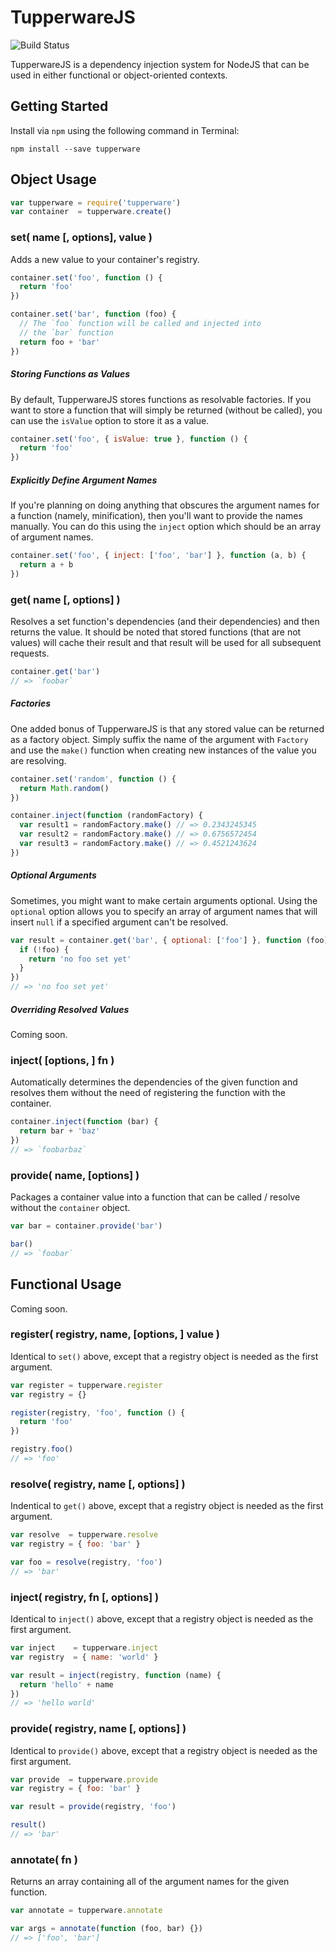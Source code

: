 TupperwareJS
============

![Build Status](https://travis-ci.org/HelpfulHuman/TupperwareJS.svg)

TupperwareJS is a dependency injection system for NodeJS that can be used in either functional or object-oriented contexts.

## Getting Started

Install via `npm` using the following command in Terminal:

```shell
npm install --save tupperware
```

## Object Usage

```javascript
var tupperware = require('tupperware')
var container  = tupperware.create()
```

### set( name [, options], value )

Adds a new value to your container's registry.

```javascript
container.set('foo', function () {
  return 'foo'
})

container.set('bar', function (foo) {
  // The `foo` function will be called and injected into
  // the `bar` function
  return foo + 'bar'
})
```

##### Storing Functions as Values

By default, TupperwareJS stores functions as resolvable factories.  If you want to store a function that will simply be returned (without be called), you can use the `isValue` option to store it as a value.

```javascript
container.set('foo', { isValue: true }, function () {
  return 'foo'
})
```

##### Explicitly Define Argument Names

If you're planning on doing anything that obscures the argument names for a function (namely, minification), then you'll want to provide the names manually.  You can do this using the `inject` option which should be an array of argument names.

```javascript
container.set('foo', { inject: ['foo', 'bar'] }, function (a, b) {
  return a + b
})
```

### get( name [, options] )

Resolves a set function's dependencies (and their dependencies) and then returns the value.  It should be noted that stored functions (that are not values) will cache their result and that result will be used for all subsequent requests.

```javascript
container.get('bar')
// => `foobar`
```

##### Factories

One added bonus of TupperwareJS is that any stored value can be returned as a factory object.  Simply suffix the name of the argument with `Factory` and use the `make()` function when creating new instances of the value you are resolving.

```javascript
container.set('random', function () {
  return Math.random()
})

container.inject(function (randomFactory) {
  var result1 = randomFactory.make() // => 0.2343245345
  var result2 = randomFactory.make() // => 0.6756572454
  var result3 = randomFactory.make() // => 0.4521243624
})
```

##### Optional Arguments

Sometimes, you might want to make certain arguments optional.  Using the `optional` option allows you to specify an array of argument names that will insert `null` if a specified argument can't be resolved.

```javascript
var result = container.get('bar', { optional: ['foo'] }, function (foo) {
  if (!foo) {
    return 'no foo set yet'
  }
})
// => 'no foo set yet'
```

##### Overriding Resolved Values

Coming soon.

### inject( [options, ] fn )

Automatically determines the dependencies of the given function and resolves them without the need of registering the function with the container.

```javascript
container.inject(function (bar) {
  return bar + 'baz'
})
// => `foobarbaz`
```

### provide( name, [options] )

Packages a container value into a function that can be called / resolve without the `container` object.

```javascript
var bar = container.provide('bar')

bar()
// => `foobar`
```

## Functional Usage

Coming soon.

### register( registry, name, [options, ] value )

Identical to `set()` above, except that a registry object is needed as the
first argument.

```javascript
var register = tupperware.register
var registry = {}

register(registry, 'foo', function () {
  return 'foo'
})

registry.foo()
// => 'foo'
```

### resolve( registry, name [, options] )

Indentical to `get()` above, except that a registry object is needed as the first argument.

```javascript
var resolve  = tupperware.resolve
var registry = { foo: 'bar' }

var foo = resolve(registry, 'foo')
// => 'bar'
```

### inject( registry, fn [, options] )

Identical to `inject()` above, except that a registry object is needed as the first argument.

```javascript
var inject    = tupperware.inject
var registry  = { name: 'world' }

var result = inject(registry, function (name) {
  return 'hello' + name
})
// => 'hello world'
```

### provide( registry, name [, options] )

Identical to `provide()` above, except that a registry object is needed as the first argument.

```javascript
var provide  = tupperware.provide
var registry = { foo: 'bar' }

var result = provide(registry, 'foo')

result()
// => 'bar'
```

### annotate( fn )

Returns an array containing all of the argument names for the given function.

```javascript
var annotate = tupperware.annotate

var args = annotate(function (foo, bar) {})
// => ['foo', 'bar']
```
